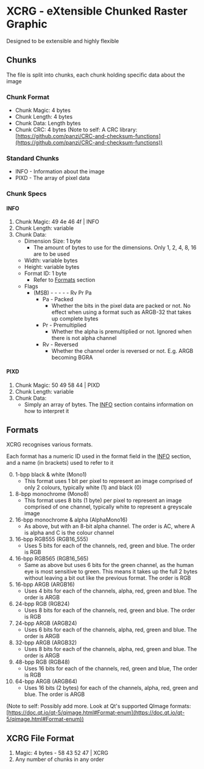 # XCRG - eXtensible Chunked Raster Graphic

Designed to be extensible and highly flexible

## Chunks

The file is split into chunks, each chunk holding specific data about the image

### Chunk Format

- Chunk Magic: 4 bytes
- Chunk Length: 4 bytes
- Chunk Data: Length bytes
- Chunk CRC: 4 bytes (Note to self: A CRC library: [https://github.com/panzi/CRC-and-checksum-functions](https://github.com/panzi/CRC-and-checksum-functions))

### Standard Chunks

- INFO - Information about the image
- PIXD - The array of pixel data

### Chunk Specs

#### INFO

1. Chunk Magic: 49 4e 46 4f | INFO
2. Chunk Length: variable
3. Chunk Data:
    - Dimension Size: 1 byte
        - The amount of bytes to use for the dimensions. Only 1, 2, 4, 8, 16 are to be used
    - Width: variable bytes
    - Height: variable bytes
    - Format ID: 1 byte
        - Refer to [Formats](#formats) section
    - Flags
        - (MSB) - - - - - Rv Pr Pa
            - Pa - Packed
                - Whether the bits in the pixel data are packed or not. No effect when using a format such as ARGB-32 that takes up complete bytes
            - Pr - Premultiplied
                - Whether the alpha is premultiplied or not. Ignored when there is not alpha channel
            - Rv - Reversed
                - Whether the channel order is reversed or not. E.g. ARGB becoming BGRA

#### PIXD

1. Chunk Magic: 50 49 58 44 | PIXD
2. Chunk Length: variable
3. Chunk Data:
    - Simply an array of bytes. The [INFO](#info) section contains information on how to interpret it

## Formats

XCRG recognises various formats.

Each format has a numeric ID used in the format field in the [INFO](#info) section, and a name (in brackets) used to refer to it

0. 1-bpp black & white (Mono1)
    - This format uses 1 bit per pixel to represent an image comprised of only 2 colours, typically white (1) and black (0)
1. 8-bpp monochrome (Mono8)
    - This format uses 8 bits (1 byte) per pixel to represent an image comprised of one channel, typically white to represent a greyscale image
2. 16-bpp monochrome & alpha (AlphaMono16)
    - As above, but with an 8-bit alpha channel. The order is AC, where A is alpha and C is the colour channel
4. 16-bpp RGB555 (RGB16_555)
    - Uses 5 bits for each of the channels, red, green and blue. The order is RGB
6. 16-bpp RGB565 (RGB16_565)
    - Same as above but uses 6 bits for the green channel, as the human eye is most sensitive to green. This means it takes up the full 2 bytes without leaving a bit out like the previous format. The order is RGB
7. 16-bpp ARGB (ARGB16)
    - Uses 4 bits for each of the channels, alpha, red, green and blue. The order is ARGB
8. 24-bpp RGB (RGB24)
    - Uses 8 bits for each of the channels, red, green and blue. The order is RGB
9. 24-bpp ARGB (ARGB24)
    - Uses 6 bits for each of the channels, alpha, red, green and blue. The order is ARGB
10. 32-bpp ARGB (ARGB32)
    - Uses 8 bits for each of the channels, alpha, red, green and blue. The order is ARGB
11. 48-bpp RGB (RGB48)
    - Uses 16 bits for each of the channels, red, green and blue, The order is RGB
13. 64-bpp ARGB (ARGB64)
    - Uses 16 bits (2 bytes) for each of the channels, alpha, red, green and blue. The order is ARGB

(Note to self: Possibly add more. Look at Qt's supported QImage formats: [https://doc.qt.io/qt-5/qimage.html#Format-enum](https://doc.qt.io/qt-5/qimage.html#Format-enum))

## XCRG File Format

1. Magic: 4 bytes - 58 43 52 47 | XCRG
2. Any number of chunks in any order
